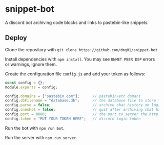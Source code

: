 # snippet-bot
A discord bot archiving code blocks and links to pastebin-like snippets

## Deploy

Clone the repository with `git clone https://github.com/dmg01/snippet-bot`.

Install dependencies with `npm install`. You may see `UNMET PEER DEP` errors or warnings, ignore them.

Create the configuration file `config.js` and add your token as follows:
```javascript
const config = {};
module.exports = config;

config.domains = ["pastebin.com"];      // pastebin/etc domans
config.dbFilename = "database.db";      // the database file to store the collection
config.parse = false;                   // archive chat history on login
config.oneshot = false;                 // quit after archiving chat history
config.port = 8080;                     // the port to server the http frontend on
config.token = "PUT YOUR TOKEN HERE";   // discord login token
```

Run the bot with `npm run bot`.

Run the server with `npm run server`.
